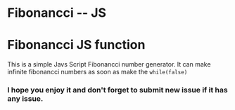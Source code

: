 # Fibonancci -- JS
 <h1>Fibonancci JS function</h1>
 <p>This is a simple Javs Script Fibonancci number generator.
 It can make infinite fibonancci numbers as soon as make the <code>while(false)</code>
 
 
 
 
 <h3>I hope you enjoy it and don't forget to submit new issue if it has any issue.</h3> 
</p>

